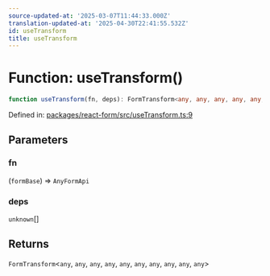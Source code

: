 ```yaml
---
source-updated-at: '2025-03-07T11:44:33.000Z'
translation-updated-at: '2025-04-30T22:41:55.532Z'
id: useTransform
title: useTransform
---
```


<!-- DO NOT EDIT: this page is autogenerated from the type comments -->

# Function: useTransform()

```ts
function useTransform(fn, deps): FormTransform<any, any, any, any, any, any, any, any, any, any>
```

Defined in: [packages/react-form/src/useTransform.ts:9](https://github.com/TanStack/form/blob/main/packages/react-form/src/useTransform.ts#L9)

## Parameters

### fn

(`formBase`) => `AnyFormApi`

### deps

`unknown`[]

## Returns

`FormTransform`\<`any`, `any`, `any`, `any`, `any`, `any`, `any`, `any`, `any`, `any`\>
